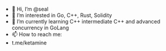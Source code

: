 - 👋 Hi, I’m @seal
- 👀 I’m interested in Go, C++, Rust, Solidity
- 🌱 I’m currently learning C++ intermediate C++ and advanced concurrency in GoLang 
- 📫 How to reach me:
- t.me/ketamine 

<!---
seal/seal is a ✨ special ✨ repository because its `README.md` (this file) appears on your GitHub profile.
You can click the Preview link to take a look at your changes.
--->
